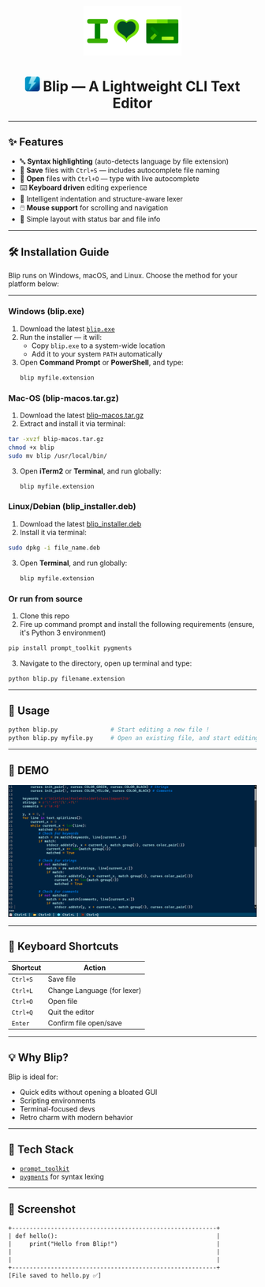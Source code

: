 <p align="center">
  <img src="https://github.com/Joel-Shine/ilovetreminal/blob/main/iloveterminal.svg" alt="iloveterminal logo" height="100">
</p>

<h1 align="center"><img src="https://github.com/Joel-Shine/blip/blob/main/logo.png" alt="blip logo" height="30"> Blip — A Lightweight CLI Text Editor</h1>

---

## ✨ Features

- 🔤 **Syntax highlighting** (auto-detects language by file extension)
- 💾 **Save** files with `Ctrl+S` — includes autocomplete file naming
- 📂 **Open** files with `Ctrl+O` — type with live autocomplete
- ⌨️ **Keyboard driven** editing experience
- 🧠 Intelligent indentation and structure-aware lexer
- 🖱️ **Mouse support** for scrolling and navigation
- 🧱 Simple layout with status bar and file info

---

## 🛠️ Installation Guide

Blip runs on Windows, macOS, and Linux. Choose the method for your platform below:

---

### Windows (blip.exe)

1. Download the latest [`blip.exe`](https://github.com/Joel-Shine/blip/releases/latest)
2. Run the installer — it will:
   - Copy `blip.exe` to a system-wide location
   - Add it to your system `PATH` automatically
3. Open **Command Prompt** or **PowerShell**, and type:
   ```bash
   blip myfile.extension

### Mac-OS (blip-macos.tar.gz)

1. Download the latest [blip-macos.tar.gz](https://github.com/Joel-Shine/blip/releases/latest)
2. Extract and install it via terminal:
```bash
tar -xvzf blip-macos.tar.gz
chmod +x blip
sudo mv blip /usr/local/bin/
```
3. Open **iTerm2** or **Terminal**, and run globally:
   ```bash
   blip myfile.extension
   ```
   
### Linux/Debian (blip_installer.deb)

1. Download the latest [blip_installer.deb](https://github.com/Joel-Shine/blip/releases/latest)
2. Install it via terminal:
```bash
sudo dpkg -i file_name.deb
```
3. Open **Terminal**, and run globally:
   ```bash
   blip myfile.extension
   ```

### Or run from source
1. Clone this repo
2. Fire up command prompt and install the following requirements (ensure, it's Python 3 environment)
  ```bash
pip install prompt_toolkit pygments
```
3. Navigate to the directory, open up terminal and type:
```bash
python blip.py filename.extension
```

---

## 🚀 Usage

```bash
python blip.py               # Start editing a new file !
python blip.py myfile.py     # Open an existing file, and start editing !
```

---

## 🚀 DEMO

<p align="center">
  <img src="https://github.com/Joel-Shine/blip/blob/main/demo.png" width="1000" alt="DEMO.png">
</p>

---

## 🧭 Keyboard Shortcuts

| Shortcut     | Action                      |
|--------------|-----------------------------|
| `Ctrl+S`     | Save file                   |
| `Ctrl+L`     | Change Language (for lexer) |
| `Ctrl+O`     | Open file                   |
| `Ctrl+Q`     | Quit the editor             |
| `Enter`      | Confirm file open/save      |

---

## 💡 Why Blip?

Blip is ideal for:
- Quick edits without opening a bloated GUI
- Scripting environments
- Terminal-focused devs
- Retro charm with modern behavior

---

## 🧠 Tech Stack

- [`prompt_toolkit`](https://github.com/prompt-toolkit/python-prompt-toolkit)
- [`pygments`](https://pygments.org/) for syntax lexing

---

## 🧪 Screenshot

```
+----------------------------------------------------------+
| def hello():                                             |
|     print("Hello from Blip!")                            |
|                                                          |
|                                                          |
+----------------------------------------------------------+
[File saved to hello.py ✅]
```
